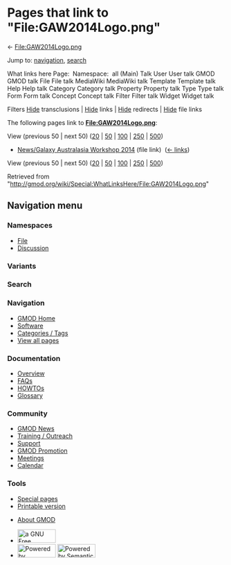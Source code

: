 <div id="mw-page-base" class="noprint">

</div>

<div id="mw-head-base" class="noprint">

</div>

<div id="content" class="mw-body" role="main">

<span id="top"></span>

<div id="mw-js-message" style="display:none;">

</div>



# <span dir="auto">Pages that link to "File:GAW2014Logo.png"</span>

<div id="bodyContent">

<div id="contentSub">

←
[File:GAW2014Logo.png](/wiki/File:GAW2014Logo.png "File:GAW2014Logo.png")

</div>

<div id="jump-to-nav" class="mw-jump">

Jump to: [navigation](#mw-navigation), [search](#p-search)

</div>

<div id="mw-content-text">

What links here Page:  Namespace:  all (Main) Talk User User talk GMOD
GMOD talk File File talk MediaWiki MediaWiki talk Template Template talk
Help Help talk Category Category talk Property Property talk Type Type
talk Form Form talk Concept Concept talk Filter Filter talk Widget
Widget talk

Filters
[Hide](/mediawiki/index.php?title=Special:WhatLinksHere/File:GAW2014Logo.png&hidetrans=1 "Special:WhatLinksHere/File:GAW2014Logo.png")
transclusions \|
[Hide](/mediawiki/index.php?title=Special:WhatLinksHere/File:GAW2014Logo.png&hidelinks=1 "Special:WhatLinksHere/File:GAW2014Logo.png")
links \|
[Hide](/mediawiki/index.php?title=Special:WhatLinksHere/File:GAW2014Logo.png&hideredirs=1 "Special:WhatLinksHere/File:GAW2014Logo.png")
redirects \|
[Hide](/mediawiki/index.php?title=Special:WhatLinksHere/File:GAW2014Logo.png&hideimages=1 "Special:WhatLinksHere/File:GAW2014Logo.png")
file links

The following pages link to
**[File:GAW2014Logo.png](/wiki/File:GAW2014Logo.png "File:GAW2014Logo.png")**:

View (previous 50 \| next 50)
([20](/mediawiki/index.php?title=Special:WhatLinksHere/File:GAW2014Logo.png&limit=20 "Special:WhatLinksHere/File:GAW2014Logo.png")
\|
[50](/mediawiki/index.php?title=Special:WhatLinksHere/File:GAW2014Logo.png&limit=50 "Special:WhatLinksHere/File:GAW2014Logo.png")
\|
[100](/mediawiki/index.php?title=Special:WhatLinksHere/File:GAW2014Logo.png&limit=100 "Special:WhatLinksHere/File:GAW2014Logo.png")
\|
[250](/mediawiki/index.php?title=Special:WhatLinksHere/File:GAW2014Logo.png&limit=250 "Special:WhatLinksHere/File:GAW2014Logo.png")
\|
[500](/mediawiki/index.php?title=Special:WhatLinksHere/File:GAW2014Logo.png&limit=500 "Special:WhatLinksHere/File:GAW2014Logo.png"))

- [News/Galaxy Australasia Workshop
  2014](/wiki/News/Galaxy_Australasia_Workshop_2014 "News/Galaxy Australasia Workshop 2014")
  (file link) ‎ <span class="mw-whatlinkshere-tools">([←
  links](/mediawiki/index.php?title=Special:WhatLinksHere&target=News%2FGalaxy+Australasia+Workshop+2014 "Special:WhatLinksHere"))</span>

View (previous 50 \| next 50)
([20](/mediawiki/index.php?title=Special:WhatLinksHere/File:GAW2014Logo.png&limit=20 "Special:WhatLinksHere/File:GAW2014Logo.png")
\|
[50](/mediawiki/index.php?title=Special:WhatLinksHere/File:GAW2014Logo.png&limit=50 "Special:WhatLinksHere/File:GAW2014Logo.png")
\|
[100](/mediawiki/index.php?title=Special:WhatLinksHere/File:GAW2014Logo.png&limit=100 "Special:WhatLinksHere/File:GAW2014Logo.png")
\|
[250](/mediawiki/index.php?title=Special:WhatLinksHere/File:GAW2014Logo.png&limit=250 "Special:WhatLinksHere/File:GAW2014Logo.png")
\|
[500](/mediawiki/index.php?title=Special:WhatLinksHere/File:GAW2014Logo.png&limit=500 "Special:WhatLinksHere/File:GAW2014Logo.png"))

</div>

<div class="printfooter">

Retrieved from
"<http://gmod.org/wiki/Special:WhatLinksHere/File:GAW2014Logo.png>"

</div>

<div id="catlinks" class="catlinks catlinks-allhidden">

</div>

<div class="visualClear">

</div>

</div>

</div>

<div id="mw-navigation">

## Navigation menu

<div id="mw-head">



<div id="left-navigation">

<div id="p-namespaces" class="vectorTabs" role="navigation"
aria-labelledby="p-namespaces-label">

### Namespaces

- <span id="ca-nstab-image"><a href="/wiki/File:GAW2014Logo.png" accesskey="c"
  title="View the file page [c]">File</a></span>
- <span id="ca-talk"><a
  href="/mediawiki/index.php?title=File_talk:GAW2014Logo.png&amp;action=edit&amp;redlink=1"
  accesskey="t"
  title="Discussion about the content page [t]">Discussion</a></span>

</div>

<div id="p-variants" class="vectorMenu emptyPortlet" role="navigation"
aria-labelledby="p-variants-label">

### 

### Variants[](#)

<div class="menu">

</div>

</div>

</div>

<div id="right-navigation">





</div>

<div id="p-search" role="search">

### Search

<div id="simpleSearch">

</div>

</div>

</div>

</div>

<div id="mw-panel">

<div id="p-logo" role="banner">

<a href="/wiki/Main_Page"
style="background-image: url(http://gmod.org/images/GMOD-cogs.png);"
title="Visit the main page"></a>

</div>

<div id="p-Navigation" class="portal" role="navigation"
aria-labelledby="p-Navigation-label">

### Navigation

<div class="body">

- <span id="n-GMOD-Home">[GMOD Home](/wiki/Main_Page)</span>
- <span id="n-Software">[Software](/wiki/GMOD_Components)</span>
- <span id="n-Categories-.2F-Tags">[Categories /
  Tags](/wiki/Categories)</span>
- <span id="n-View-all-pages">[View all
  pages](/wiki/Special:AllPages)</span>

</div>

</div>

<div id="p-Documentation" class="portal" role="navigation"
aria-labelledby="p-Documentation-label">

### Documentation

<div class="body">

- <span id="n-Overview">[Overview](/wiki/Overview)</span>
- <span id="n-FAQs">[FAQs](/wiki/Category:FAQ)</span>
- <span id="n-HOWTOs">[HOWTOs](/wiki/Category:HOWTO)</span>
- <span id="n-Glossary">[Glossary](/wiki/Glossary)</span>

</div>

</div>

<div id="p-Community" class="portal" role="navigation"
aria-labelledby="p-Community-label">

### Community

<div class="body">

- <span id="n-GMOD-News">[GMOD News](/wiki/GMOD_News)</span>
- <span id="n-Training-.2F-Outreach">[Training /
  Outreach](/wiki/Training_and_Outreach)</span>
- <span id="n-Support">[Support](/wiki/Support)</span>
- <span id="n-GMOD-Promotion">[GMOD
  Promotion](/wiki/GMOD_Promotion)</span>
- <span id="n-Meetings">[Meetings](/wiki/Meetings)</span>
- <span id="n-Calendar">[Calendar](/wiki/Calendar)</span>

</div>

</div>

<div id="p-tb" class="portal" role="navigation"
aria-labelledby="p-tb-label">

### Tools

<div class="body">

- <span id="t-specialpages"><a href="/wiki/Special:SpecialPages" accesskey="q"
  title="A list of all special pages [q]">Special pages</a></span>
- <span id="t-print"><a
  href="/mediawiki/index.php?title=Special:WhatLinksHere/File:GAW2014Logo.png&amp;printable=yes"
  rel="alternate" accesskey="p"
  title="Printable version of this page [p]">Printable version</a></span>

</div>

</div>

</div>

</div>

<div id="footer" role="contentinfo">

- <span id="footer-places-about">[About
  GMOD](/wiki/GMOD:About "GMOD:About")</span>

<!-- -->

- <span id="footer-copyrightico">[<img src="http://www.gnu.org/graphics/gfdl-logo-small.png" width="88"
  height="31" alt="a GNU Free Documentation License" />](http://www.gnu.org/licenses/fdl-1.3.html)</span>
- <span id="footer-poweredbyico">[<img src="/mediawiki/skins/common/images/poweredby_mediawiki_88x31.png"
  width="88" height="31" alt="Powered by MediaWiki" />](//www.mediawiki.org/)
  [<img
  src="/mediawiki/extensions/SemanticMediaWiki/includes/../resources/images/smw_button.png"
  width="88" height="31" alt="Powered by Semantic MediaWiki" />](https://www.semantic-mediawiki.org/wiki/Semantic_MediaWiki)</span>

<div style="clear:both">

</div>

</div>
